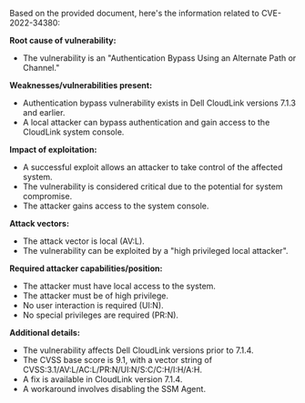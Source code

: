 Based on the provided document, here's the information related to CVE-2022-34380:

**Root cause of vulnerability:**
- The vulnerability is an "Authentication Bypass Using an Alternate Path or Channel."

**Weaknesses/vulnerabilities present:**
- Authentication bypass vulnerability exists in Dell CloudLink versions 7.1.3 and earlier.
- A local attacker can bypass authentication and gain access to the CloudLink system console.

**Impact of exploitation:**
- A successful exploit allows an attacker to take control of the affected system.
- The vulnerability is considered critical due to the potential for system compromise.
- The attacker gains access to the system console.

**Attack vectors:**
- The attack vector is local (AV:L).
- The vulnerability can be exploited by a "high privileged local attacker".

**Required attacker capabilities/position:**
- The attacker must have local access to the system.
- The attacker must be of high privilege.
- No user interaction is required (UI:N).
- No special privileges are required (PR:N).

**Additional details:**
- The vulnerability affects Dell CloudLink versions prior to 7.1.4.
- The CVSS base score is 9.1, with a vector string of CVSS:3.1/AV:L/AC:L/PR:N/UI:N/S:C/C:H/I:H/A:H.
- A fix is available in CloudLink version 7.1.4.
- A workaround involves disabling the SSM Agent.